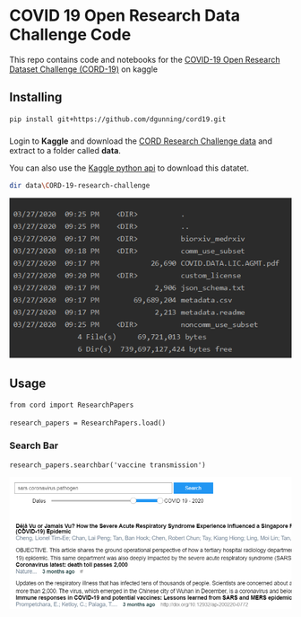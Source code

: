 # COVID 19 Open Research Data Challenge Code
This repo contains code and notebooks for the [COVID-19 Open Research Dataset Challenge (CORD-19)](https://www.kaggle.com/allen-institute-for-ai/CORD-19-research-challenge)
on kaggle

## Installing

```{bash}
pip install git+https://github.com/dgunning/cord19.git
```

###
Login to **Kaggle** and download the [CORD Research Challenge data](https://www.kaggle.com/allen-institute-for-ai/CORD-19-research-challenge)
and extract to a folder called **data**. 

You can also use the [Kaggle python api](https://github.com/Kaggle/kaggle-api) to download this datatet.

```bash
dir data\CORD-19-research-challenge
```
![Cord Searchbar](images/datadir.png)

## Usage

```{python}
from cord import ResearchPapers

research_papers = ResearchPapers.load()
```

### Search Bar
```{python}
research_papers.searchbar('vaccine transmission')
```
![Cord Searchbar](images/interactivesearch.png)
